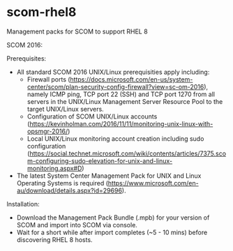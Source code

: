 # scom-rhel8
Management packs for SCOM to support RHEL 8

SCOM 2016:

Prerequisites:
- All standard SCOM 2016 UNIX/Linux prerequisities apply including:
  - Firewall ports (https://docs.microsoft.com/en-us/system-center/scom/plan-security-config-firewall?view=sc-om-2016), namely ICMP ping, TCP port 22 (SSH) and TCP port 1270 from all servers in the UNIX/Linux Management Server Resource Pool to the target UNIX/Linux servers.
  - Configuration of SCOM UNIX/Linux accounts (https://kevinholman.com/2016/11/11/monitoring-unix-linux-with-opsmgr-2016/)
  - Local UNIX/Linux monitoring account creation including sudo configuration (https://social.technet.microsoft.com/wiki/contents/articles/7375.scom-configuring-sudo-elevation-for-unix-and-linux-monitoring.aspx#D)
- The latest System Center Management Pack for UNIX and Linux Operating Systems is required (https://www.microsoft.com/en-au/download/details.aspx?id=29696).

Installation:
- Download the Management Pack Bundle (.mpb) for your version of SCOM and import into SCOM via console.
- Wait for a short while after import completes (~5 - 10 mins) before discovering RHEL 8 hosts.
